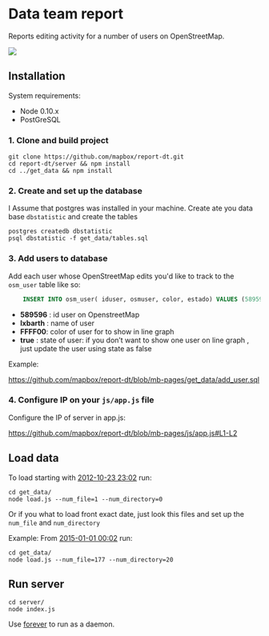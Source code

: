 # Data team report

Reports editing activity for a number of users on OpenStreetMap.

![](https://s3.amazonaws.com/f.cl.ly/items/020L3h1h0s3g3a3x1T34/Screen%20Shot%202015-02-02%20at%2010.16.03%20PM.png)

## Installation

System requirements:

- Node 0.10.x
- PostGreSQL

### 1. Clone and build project

    git clone https://github.com/mapbox/report-dt.git
    cd report-dt/server && npm install
    cd ../get_data && npm install

### 2. Create and set up the database

I Assume that postgres was installed in your machine.
Create ate you data base `dbstatistic` and create the tables

    postgres createdb dbstatistic
    psql dbstatistic -f get_data/tables.sql

### 3. Add users to database

Add each user whose OpenStreetMap edits you'd like to track to the `osm_user` table like so:

``` sql 
	INSERT INTO osm_user( iduser, osmuser, color, estado) VALUES (589596,'lxbarth','FFFF00',true);
```

- **589596** : id user on OpenstreetMap
- **lxbarth** : name of user
- **FFFF00**: color of user for to show in line graph
- **true** : state of user: if you don’t want to show one user on line graph , just update the user using state as false

Example:

https://github.com/mapbox/report-dt/blob/mb-pages/get_data/add_user.sql

### 4. Configure IP on your `js/app.js` file

Configure the IP of server in app.js:

https://github.com/mapbox/report-dt/blob/mb-pages/js/app.js#L1-L2

## Load data

To load starting with [2012-10-23 23:02](http://planet.openstreetmap.org/replication/hour/000/001/) run:

    cd get_data/
    node load.js --num_file=1 --num_directory=0

Or if you what to load front exact date, just look this files and set up the `num_file` and `num_directory` 

Example:  From [2015-01-01 00:02](http://planet.openstreetmap.org/replication/hour/000/020/) run:

    cd get_data/
    node load.js --num_file=177 --num_directory=20

## Run server

    cd server/
    node index.js

Use [forever](http://labs.telasocial.com/nodejs-forever-daemon/) to run as a daemon.

